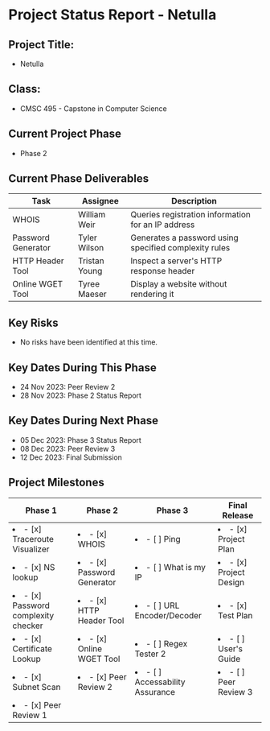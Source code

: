 # Project Status Report - Netulla

## Project Title:

- Netulla

## Class:

- CMSC 495 - Capstone in Computer Science

## Current Project Phase

- Phase 2

## Current Phase Deliverables

| Task               | Assignee      | Description                                           |
| ------------------ | ------------- | ----------------------------------------------------- |
| WHOIS              | William Weir  | Queries registration information for an IP address    |
| Password Generator | Tyler Wilson  | Generates a password using specified complexity rules |
| HTTP Header Tool   | Tristan Young | Inspect a server's HTTP response header               |
| Online WGET Tool   | Tyree Maeser  | Display a website without rendering it                |

## Key Risks

- No risks have been identified at this time.

## Key Dates During This Phase

- 24 Nov 2023: Peer Review 2
- 28 Nov 2023: Phase 2 Status Report

## Key Dates During Next Phase

- 05 Dec 2023: Phase 3 Status Report
- 08 Dec 2023: Peer Review 3
- 12 Dec 2023: Final Submission

## Project Milestones

| Phase 1                                    | Phase 2                           | Phase 3                                | Final Release                 |
| ------------------------------------------ | --------------------------------- | -------------------------------------- | ----------------------------- |
| <li>- [x] Traceroute Visualizer</li>       | <li>- [x] WHOIS</li>              | <li>- [ ] Ping</li>                    | <li>- [x] Project Plan</li>   |
| <li>- [x] NS lookup</li>                   | <li>- [x] Password Generator</li> | <li>- [ ] What is my IP</li>           | <li>- [x] Project Design</li> |
| <li>- [x] Password complexity checker</li> | <li>- [x] HTTP Header Tool</li>   | <li>- [ ] URL Encoder/Decoder</li>     | <li>- [x] Test Plan </li>     |
| <li>- [x] Certificate Lookup</li>          | <li>- [x] Online WGET Tool</li>   | <li>- [ ] Regex Tester 2</li>          | <li>- [ ] User's Guide</li>   |
| <li>- [x] Subnet Scan</li>                 | <li>- [x] Peer Review 2</li>      | <li>- [ ] Accessability Assurance</li> | <li>- [ ] Peer Review 3</li>  |
| <li>- [x] Peer Review 1</li>               |                                   |                                        |                               |
